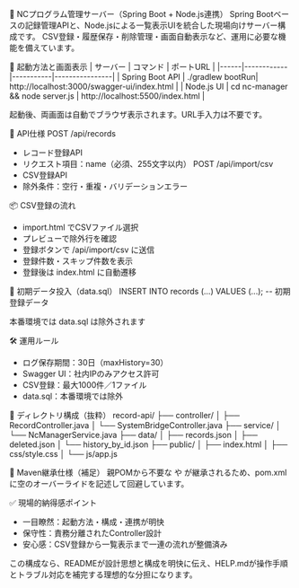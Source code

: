📘 NCプログラム管理サーバー（Spring Boot + Node.js連携）
Spring Bootベースの記録管理APIと、Node.jsによる一覧表示UIを統合した現場向けサーバー構成です。
CSV登録・履歴保存・削除管理・画面自動表示など、運用に必要な機能を備えています。


🚀 起動方法と画面表示
| サーバー | コマンド | ポートURL |
|------|------------|-----------|----------------|
| Spring Boot API | ./gradlew bootRun|  http://localhost:3000/swagger-ui/index.html |
| Node.js UI | cd nc-manager && node server.js | http://localhost:5500/index.html | 


起動後、両画面は自動でブラウザ表示されます。URL手入力は不要です。


📡 API仕様
POST /api/records
- レコード登録API
- リクエスト項目：name（必須、255文字以内）
POST /api/import/csv
- CSV登録API
- 除外条件：空行・重複・バリデーションエラー



📦 CSV登録の流れ
- import.html でCSVファイル選択
- プレビューで除外行を確認
- 登録ボタンで /api/import/csv に送信
- 登録件数・スキップ件数を表示
- 登録後は index.html に自動遷移

🧪 初期データ投入（data.sql）
INSERT INTO records (...) VALUES (...);  -- 初期登録データ


本番環境では data.sql は除外されます


🛠 運用ルール
- ログ保存期間：30日（maxHistory=30）
- Swagger UI：社内IPのみアクセス許可
- CSV登録：最大1000件／1ファイル
- data.sql：本番環境では除外


📁 ディレクトリ構成（抜粋）
record-api/
├── controller/
│   ├── RecordController.java
│   └── SystemBridgeController.java
├── service/
│   └── NcManagerService.java
├── data/
│   ├── records.json
│   ├── deleted.json
│   └── history_by_id.json
├── public/
│   ├── index.html
│   ├── css/style.css
│   └── js/app.js


🧩 Maven継承仕様（補足）
親POMから不要な <license> や <developers> が継承されるため、pom.xml に空のオーバーライドを記述して回避しています。
<license></license>
<developers></developers>

✅ 現場的納得感ポイント
- 一目瞭然：起動方法・構成・連携が明快
- 保守性：責務分離されたController設計
- 安心感：CSV登録から一覧表示まで一連の流れが整備済み

この構成なら、READMEが設計思想と構成を明快に伝え、HELP.mdが操作手順とトラブル対応を補完する理想的な分担になります。
